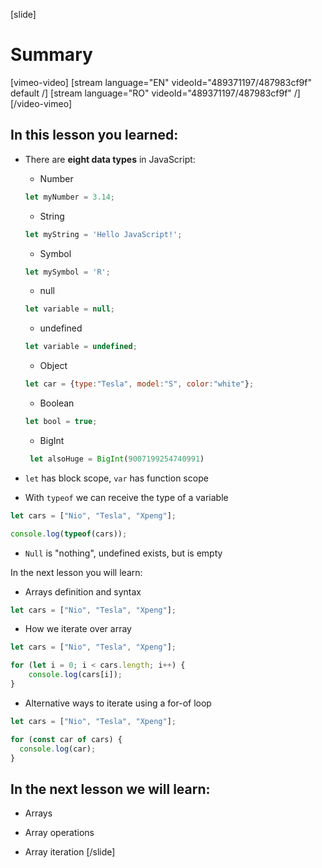 [slide]
# Summary

[vimeo-video]
[stream language="EN" videoId="489371197/487983cf9f" default /]
[stream language="RO" videoId="489371197/487983cf9f"  /]
[/video-vimeo]


## In this lesson you learned:

- There are **eight data types** in JavaScript: 
    - Number
    ```js
    let myNumber = 3.14;
    ```
    - String
    ```js
    let myString = 'Hello JavaScript!';
    ```
    - Symbol
    ```js
    let mySymbol = 'R';
    ```
    - null

     ```js
    let variable = null;
    ```
    - undefined
     ```js
    let variable = undefined;
    ```
    - Object
     ```js
    let car = {type:"Tesla", model:"S", color:"white"};
    ```
    - Boolean
     ```js
    let bool = true;
    ```
    - BigInt 
   ```js
    let alsoHuge = BigInt(9007199254740991)
    ```
- `let` has block scope, `var` has function scope

- With `typeof` we can receive the type of a variable
``` js live
let cars = ["Nio", "Tesla", "Xpeng"];

console.log(typeof(cars));
```
- `Null` is "nothing",  undefined exists, but is empty

In the next lesson you will learn:

- Arrays definition and syntax
``` js
let cars = ["Nio", "Tesla", "Xpeng"];
```
- How we iterate over array

``` js live
let cars = ["Nio", "Tesla", "Xpeng"];

for (let i = 0; i < cars.length; i++) {
    console.log(cars[i]);
}
```
- Alternative ways to iterate using a for-of loop

``` js live
let cars = ["Nio", "Tesla", "Xpeng"];

for (const car of cars) {
  console.log(car);
}
```

## In the next lesson we will learn:

- Arrays

- Array operations

- Array iteration
[/slide]